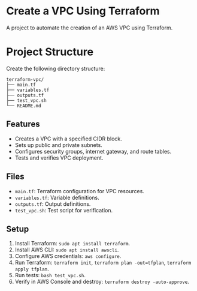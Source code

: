 # Create a VPC Using Terraform

A project to automate the creation of an AWS VPC using Terraform.

# Project Structure
Create the following directory structure:
    
    terraform-vpc/
    ├── main.tf
    ├── variables.tf
    ├── outputs.tf
    ├── test_vpc.sh
    └── README.md

## Features
- Creates a VPC with a specified CIDR block.
- Sets up public and private subnets.
- Configures security groups, internet gateway, and route tables.
- Tests and verifies VPC deployment.

## Files
- `main.tf`: Terraform configuration for VPC resources.
- `variables.tf`: Variable definitions.
- `outputs.tf`: Output definitions.
- `test_vpc.sh`: Test script for verification.

## Setup
1. Install Terraform: `sudo apt install terraform`.
2. Install AWS CLI: `sudo apt install awscli`.
3. Configure AWS credentials: `aws configure`.
4. Run Terraform: `terraform init`, `terraform plan -out=tfplan`, `terraform apply tfplan`.
5. Run tests: `bash test_vpc.sh`.
6. Verify in AWS Console and destroy: `terraform destroy -auto-approve`.

